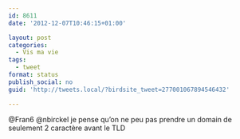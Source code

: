 ```yaml
---
id: 8611
date: '2012-12-07T10:46:15+01:00'

layout: post
categories:
  - Vis ma vie
tags:
  - tweet
format: status
publish_social: no
guid: 'http://tweets.local/?birdsite_tweet=277001067894546432'

---
```


@Fran6 @nbirckel je pense qu’on ne peu pas prendre un domain de seulement 2 caractère avant le TLD